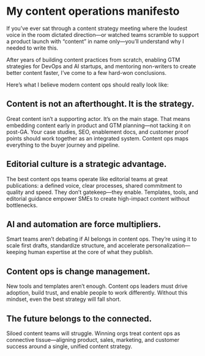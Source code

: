 # My content operations manifesto

If you’ve ever sat through a content strategy meeting where the loudest voice in the room dictated direction—or watched teams scramble to support a product launch with “content” in name only—you’ll understand why I needed to write this.

After years of building content practices from scratch, enabling GTM strategies for DevOps and AI startups, and mentoring non-writers to create better content faster, I’ve come to a few hard-won conclusions.

Here’s what I believe modern content ops should really look like:

## Content is not an afterthought. It is the strategy.

Great content isn’t a supporting actor. It’s on the main stage. That means embedding content early in product and GTM planning—not tacking it on post-GA.
Your case studies, SEO, enablement docs, and customer proof points should work together as an integrated system. Content ops maps everything to the buyer journey and pipeline.

## Editorial culture is a strategic advantage.

The best content ops teams operate like editorial teams at great publications: a defined voice, clear processes, shared commitment to quality and speed.
They don’t gatekeep—they enable. Templates, tools, and editorial guidance empower SMEs to create high-impact content without bottlenecks.

## AI and automation are force multipliers.

Smart teams aren’t debating if AI belongs in content ops. They’re using it to scale first drafts, standardize structure, and accelerate personalization—keeping human expertise at the core of what they publish.

## Content ops is change management.

New tools and templates aren’t enough. Content ops leaders must drive adoption, build trust, and enable people to work differently. Without this mindset, even the best strategy will fall short.

## The future belongs to the connected.

Siloed content teams will struggle. Winning orgs treat content ops as connective tissue—aligning product, sales, marketing, and customer success around a single, unified content strategy.
